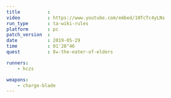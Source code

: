 ```yaml
---
title          :
video          : https://www.youtube.com/embed/10TcTc4yLNs
run_type       : ta-wiki-rules
platform       : pc
patch_version  : 
date           : 2019-05-29
time           : 01'28"46
quest          : 8★-the-eater-of-elders

runners:
    - hczs

weapons:
    - charge-blade
---
```

